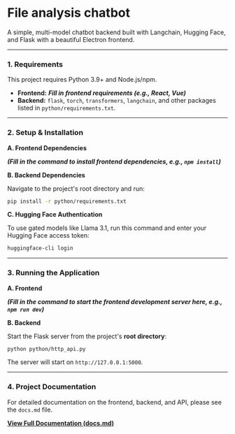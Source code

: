 # File analysis chatbot

A simple, multi-model chatbot backend built with Langchain, Hugging Face, and Flask with a beautiful Electron frontend.

---

### 1. Requirements

This project requires Python 3.9+ and Node.js/npm.

- **Frontend:** ___Fill in frontend requirements (e.g., React, Vue)___
- **Backend:** `flask`, `torch`, `transformers`, `langchain`, and other packages listed in `python/requirements.txt`.

---

### 2. Setup & Installation

**A. Frontend Dependencies**

___(Fill in the command to install frontend dependencies, e.g., `npm install`)___

**B. Backend Dependencies**

Navigate to the project's root directory and run:
```bash
pip install -r python/requirements.txt
```

**C. Hugging Face Authentication**

To use gated models like Llama 3.1, run this command and enter your Hugging Face access token:
```bash
huggingface-cli login
```

---

### 3. Running the Application

**A. Frontend**

___(Fill in the command to start the frontend development server here, e.g., `npm run dev`)___

**B. Backend**

Start the Flask server from the project's **root directory**:
```bash
python python/http_api.py
```
The server will start on `http://127.0.0.1:5000`.

---

### 4. Project Documentation

For detailed documentation on the frontend, backend, and API, please see the `docs.md` file.

[**View Full Documentation (docs.md)**](./docs.md)
